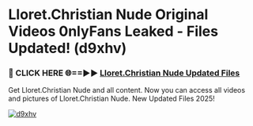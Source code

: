 # Lloret.Christian Nude Original Videos 0nlyFans Leaked - Files Updated! (d9xhv)

<h3>🔴 CLICK HERE 🌐==►► <a href="https://tinyurl.com/4mcuefdz" rel="nofollow">Lloret.Christian Nude Updated Files</a></h3>

Get Lloret.Christian Nude and all content. Now you can access all videos and pictures of Lloret.Christian Nude. New Updated Files 2025!

[![d9xhv](https://i.imgur.com/StAQSOY.gif)](https://tinyurl.com/4mcuefdz)
